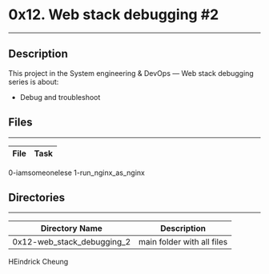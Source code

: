 # 0x12. Web stack debugging #2

---
## Description

This project in the  System engineering & DevOps ― Web stack debugging  series is about:
* Debug and troubleshoot

## Files
---
File|Task
---|---
0-iamsomeonelese
1-run_nginx_as_nginx

## Directories
---
Directory Name | Description
---|---
0x12-web_stack_debugging_2 | main folder with all files


HEindrick Cheung